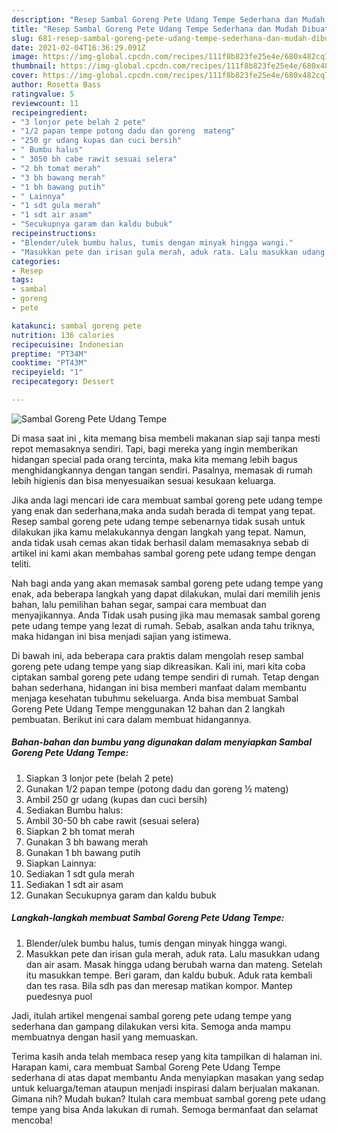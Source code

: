 ```yaml
---
description: "Resep Sambal Goreng Pete Udang Tempe Sederhana dan Mudah Dibuat"
title: "Resep Sambal Goreng Pete Udang Tempe Sederhana dan Mudah Dibuat"
slug: 681-resep-sambal-goreng-pete-udang-tempe-sederhana-dan-mudah-dibuat
date: 2021-02-04T16:36:29.091Z
image: https://img-global.cpcdn.com/recipes/111f8b823fe25e4e/680x482cq70/sambal-goreng-pete-udang-tempe-foto-resep-utama.jpg
thumbnail: https://img-global.cpcdn.com/recipes/111f8b823fe25e4e/680x482cq70/sambal-goreng-pete-udang-tempe-foto-resep-utama.jpg
cover: https://img-global.cpcdn.com/recipes/111f8b823fe25e4e/680x482cq70/sambal-goreng-pete-udang-tempe-foto-resep-utama.jpg
author: Rosetta Bass
ratingvalue: 5
reviewcount: 11
recipeingredient:
- "3 lonjor pete belah 2 pete"
- "1/2 papan tempe potong dadu dan goreng  mateng"
- "250 gr udang kupas dan cuci bersih"
- " Bumbu halus"
- " 3050 bh cabe rawit sesuai selera"
- "2 bh tomat merah"
- "3 bh bawang merah"
- "1 bh bawang putih"
- " Lainnya"
- "1 sdt gula merah"
- "1 sdt air asam"
- "Secukupnya garam dan kaldu bubuk"
recipeinstructions:
- "Blender/ulek bumbu halus, tumis dengan minyak hingga wangi."
- "Masukkan pete dan irisan gula merah, aduk rata. Lalu masukkan udang dan air asam. Masak hingga udang berubah warna dan mateng. Setelah itu masukkan tempe. Beri garam, dan kaldu bubuk. Aduk rata kembali dan tes rasa. Bila sdh pas dan meresap matikan kompor. Mantep puedesnya puol"
categories:
- Resep
tags:
- sambal
- goreng
- pete

katakunci: sambal goreng pete 
nutrition: 136 calories
recipecuisine: Indonesian
preptime: "PT34M"
cooktime: "PT43M"
recipeyield: "1"
recipecategory: Dessert

---
```



![Sambal Goreng Pete Udang Tempe](https://img-global.cpcdn.com/recipes/111f8b823fe25e4e/680x482cq70/sambal-goreng-pete-udang-tempe-foto-resep-utama.jpg)

Di masa  saat ini , kita memang bisa membeli makanan siap saji tanpa mesti repot memasaknya sendiri. Tapi, bagi mereka yang ingin memberikan hidangan special pada orang tercinta, maka kita memang lebih bagus menghidangkannya dengan tangan sendiri. Pasalnya, memasak di rumah lebih higienis dan bisa menyesuaikan sesuai kesukaan keluarga.

Jika anda lagi mencari ide cara membuat sambal goreng pete udang tempe yang enak dan sederhana,maka anda sudah berada di tempat yang tepat. Resep sambal goreng pete udang tempe  sebenarnya tidak susah untuk dilakukan jika kamu melakukannya dengan langkah yang tepat. Namun, anda tidak usah cemas akan tidak berhasil dalam memasaknya 
sebab di artikel ini kami akan membahas sambal goreng pete udang tempe dengan teliti.  



Nah bagi anda yang akan memasak sambal goreng pete udang tempe yang enak, ada beberapa langkah yang dapat dilakukan, mulai dari memilih jenis bahan, lalu pemilihan bahan segar, sampai cara membuat dan menyajikannya. Anda Tidak usah pusing jika mau memasak sambal goreng pete udang tempe yang lezat di rumah. Sebab, asalkan anda  tahu triknya, maka hidangan ini bisa menjadi sajian yang istimewa.

Di bawah ini, ada beberapa cara praktis  dalam mengolah resep sambal goreng pete udang tempe yang siap dikreasikan. Kali ini, mari kita coba ciptakan sambal goreng pete udang tempe sendiri di rumah. Tetap dengan bahan sederhana, hidangan ini bisa memberi manfaat dalam membantu menjaga kesehatan tubuhmu sekeluarga. Anda bisa membuat Sambal Goreng Pete Udang Tempe menggunakan 12 bahan dan 2 langkah pembuatan. Berikut ini cara dalam membuat hidangannya.

<!--inarticleads1-->

##### Bahan-bahan dan bumbu yang digunakan dalam menyiapkan Sambal Goreng Pete Udang Tempe:

1. Siapkan 3 lonjor pete (belah 2 pete)
1. Gunakan 1/2 papan tempe (potong dadu dan goreng ½ mateng)
1. Ambil 250 gr udang (kupas dan cuci bersih)
1. Sediakan  Bumbu halus:
1. Ambil  30-50 bh cabe rawit (sesuai selera)
1. Siapkan 2 bh tomat merah
1. Gunakan 3 bh bawang merah
1. Gunakan 1 bh bawang putih
1. Siapkan  Lainnya:
1. Sediakan 1 sdt gula merah
1. Sediakan 1 sdt air asam
1. Gunakan Secukupnya garam dan kaldu bubuk




<!--inarticleads2-->

##### Langkah-langkah membuat Sambal Goreng Pete Udang Tempe:

1. Blender/ulek bumbu halus, tumis dengan minyak hingga wangi.
1. Masukkan pete dan irisan gula merah, aduk rata. Lalu masukkan udang dan air asam. Masak hingga udang berubah warna dan mateng. Setelah itu masukkan tempe. Beri garam, dan kaldu bubuk. Aduk rata kembali dan tes rasa. Bila sdh pas dan meresap matikan kompor. Mantep puedesnya puol




Jadi, itulah artikel mengenai  sambal goreng pete udang tempe  yang sederhana dan gampang dilakukan versi kita. Semoga anda mampu membuatnya dengan hasil yang memuaskan. 

Terima kasih anda telah membaca resep yang kita tampilkan di halaman ini. Harapan kami, cara membuat  Sambal Goreng Pete Udang Tempe sederhana di atas dapat membantu Anda menyiapkan masakan yang sedap untuk keluarga/teman ataupun menjadi inspirasi dalam berjualan makanan. Gimana nih? Mudah bukan? Itulah cara membuat sambal goreng pete udang tempe yang bisa Anda lakukan di rumah. Semoga bermanfaat dan selamat mencoba!

